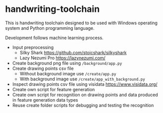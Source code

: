 # handwriting-toolchain

This is handwriting toolchain designed to be used with Windows operating system and Python programming language.

Development follows machine learning process.

- Input preprocessing
  - Silky Shark https://github.com/stoicshark/silkyshark
  - Lazy Nezumi Pro https://lazynezumi.com/
 - Create background png file using `/background/app.py`
 - Create drawing points csv file
   - Without background image use `/create/app.py`
   - With background image use `/create/app_with_background.py`
 - Inspect drawing points csv file using visidata https://www.visidata.org/
- Create own script for feature generation
- Create own script for recognition on drawing points and data produced in feature generation data types
- Reuse create folder scripts for debugging and testing the recognition
